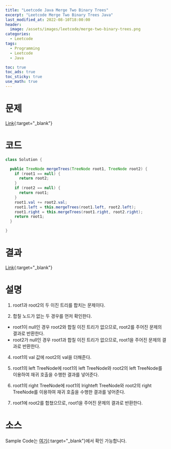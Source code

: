 ```yaml
---
title: "Leetcode Java Merge Two Binary Trees"
excerpt: "Leetcode Merge Two Binary Trees Java"
last_modified_at: 2022-08-10T18:00:00
header:
  image: /assets/images/leetcode/merge-two-binary-trees.png
categories:
  - Leetcode
tags:
  - Programming
  - Leetcode
  - Java

toc: true
toc_ads: true
toc_sticky: true
use_math: true
---
```

# 문제
[Link](https://leetcode.com/problems/merge-two-binary-trees/){:target="_blank"}

# 코드
```java
class Solution {

  public TreeNode mergeTrees(TreeNode root1, TreeNode root2) {
    if (root1 == null) {
      return root2;
    }
    if (root2 == null) {
      return root1;
    }
    root1.val += root2.val;
    root1.left = this.mergeTrees(root1.left, root2.left);
    root1.right = this.mergeTrees(root1.right, root2.right);
    return root1;
  }

}
```

# 결과
[Link](https://leetcode.com/submissions/detail/770067658/){:target="_blank"}

# 설명
1. root1과 root2의 두 이진 트리를 합치는 문제이다.

2. 합칠 노드가 없는 두 경우를 먼저 확인한다.
- root1이 null인 경우 root2와 합칠 이진 트리가 없으므로, root2를 주어진 문제의 결과로 반환한다.
- root2가 null인 경우 root1과 합칠 이진 트리가 없으므로, root1을 주어진 문제의 결과로 반환한다.

4. root1의 val 값에 root2의 val을 더해준다.

5. root1의 left TreeNode에 root1의 left TreeNode와 root2의 left TreeNode를 이용하여 재귀 호출을 수행한 결과를 넣어준다.

6. root1의 right TreeNode에 root1의 lrighteft TreeNode와 root2의 right TreeNode를 이용하여 재귀 호출을 수행한 결과를 넣어준다.

7. root1에 root2를 합쳤으므로, root1을 주어진 문제의 결과로 반환한다.

# 소스
Sample Code는 [여기](https://github.com/GracefulSoul/leetcode/blob/master/src/main/java/gracefulsoul/problems/MergeTwoBinaryTrees.java){:target="_blank"}에서 확인 가능합니다.